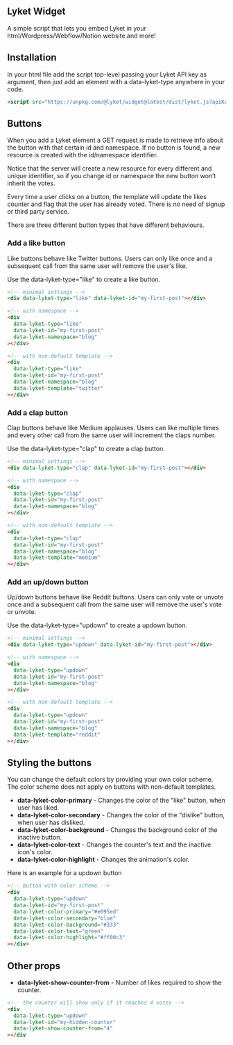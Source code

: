 ## Lyket Widget

A simple script that lets you embed Lyket in your html/Wordpress/Webflow/Notion website and more!

## Installation

In your html file add the script top-level passing your Lyket API key as argument, then just add an element with a data-lyket-type anywhere in your code.

```html
<script src="https://unpkg.com/@lyket/widget@latest/dist/lyket.js?apiKey=[YOUR-API-KEY]"></script>
```

## Buttons

When you add a Lyket element a GET request is made to retrieve info about the button with that certain id and namespace. If no button is found, a new resource is created with the id/namespace identifier.

Notice that the server will create a new resource for every different and unique identifier, so if you change id or namespace the new button won’t inherit the votes.

Every time a user clicks on a button, the template will update the likes counter and flag that the user has already voted. There is no need of signup or third party service.

There are three different button types that have different behaviours.

### Add a like button

Like buttons behave like Twitter buttons. Users can only like once and a subsequent call from the same user will remove the user's like.

Use the data-lyket-type="like" to create a like button.

```html
<!-- minimal settings -->
<div data-lyket-type="like" data-lyket-id="my-first-post"></div>

<!-- with namespace -->
<div
  data-lyket-type="like"
  data-lyket-id="my-first-post"
  data-lyket-namespace="blog"
></div>

<!-- with non-default template -->
<div
  data-lyket-type="like"
  data-lyket-id="my-first-post"
  data-lyket-namespace="blog"
  data-lyket-template="twitter"
></div>
```

### Add a clap button

Clap buttons behave like Medium applauses. Users can like multiple times and every other call from the same user will increment the claps number.

Use the data-lyket-type="clap" to create a clap button.

```html
<!-- minimal settings -->
<div data-lyket-type="clap" data-lyket-id="my-first-post"></div>

<!-- with namespace -->
<div
  data-lyket-type="clap"
  data-lyket-id="my-first-post"
  data-lyket-namespace="blog"
></div>

<!-- with non-default template -->
<div
  data-lyket-type="clap"
  data-lyket-id="my-first-post"
  data-lyket-namespace="blog"
  data-lyket-template="medium"
></div>
```

### Add an up/down button

Up/down buttons behave like Reddit buttons. Users can only vote or unvote once and a subsequent call from the same user will remove the user's vote or unvote.

Use the data-lyket-type="updown" to create a updown button.

```html
<!-- minimal settings -->
<div data-lyket-type="updown" data-lyket-id="my-first-post"></div>

<!-- with namespace -->
<div
  data-lyket-type="updown"
  data-lyket-id="my-first-post"
  data-lyket-namespace="blog"
></div>

<!-- with non-default template -->
<div
  data-lyket-type="updown"
  data-lyket-id="my-first-post"
  data-lyket-namespace="blog"
  data-lyket-template="reddit"
></div>
```

## Styling the buttons

You can change the default colors by providing your own color scheme. The color scheme does not apply on buttons with non-default templates.

- **data-lyket-color-primary** - Changes the color of the "like" button, when user has liked.
- **data-lyket-color-secondary** - Changes the color of the "dislike" button, when user has disliked.
- **data-lyket-color-background** - Changes the background color of the inactive button.
- **data-lyket-color-text** - Changes the counter's text and the inactive icon's color.
- **data-lyket-color-highlight** - Changes the animation's color.

Here is an example for a updown button

```html
<!-- button with color scheme -->
<div
  data-lyket-type="updown"
  data-lyket-id="my-first-post"
  data-lyket-color-primary="#e095ed"
  data-lyket-color-secondary="blue"
  data-lyket-color-background="#333"
  data-lyket-color-text="green"
  data-lyket-color-highlight="#ff00c3"
></div>
```

## Other props

- **data-lyket-show-counter-from** - Number of likes required to show the counter.

```html
<!-- the counter will show only if it reaches 4 votes -->
<div
  data-lyket-type="updown"
  data-lyket-id="my-hidden-counter"
  data-lyket-show-counter-from="4"
></div
```
